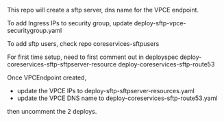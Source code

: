 This repo will create a sftp server, dns name for the VPCE endpoint.

To add Ingress IPs to security group, update deploy-sftp-vpce-securitygroup.yaml

To add sftp users, check repo coreservices-sftpusers


For first time setup, need to first comment out in deployspec
deploy-coreservices-sftp-sftpserver-resource
deploy-coreservices-sftp-route53

Once VPCEndpoint created, 
- update the VPCE IPs to deploy-sftp-sftpserver-resources.yaml
- update the VPCE DNS name to deploy-coreservices-sftp-route53.yaml

then uncomment the 2 deploys.

